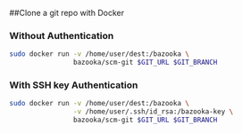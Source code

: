 ##Clone a git repo with Docker

### Without Authentication

```bash
sudo docker run -v /home/user/dest:/bazooka \
                bazooka/scm-git $GIT_URL $GIT_BRANCH
```

### With SSH key Authentication

```bash
sudo docker run -v /home/user/dest:/bazooka \
                -v /home/user/.ssh/id_rsa:/bazooka-key \
                bazooka/scm-git $GIT_URL $GIT_BRANCH
```
